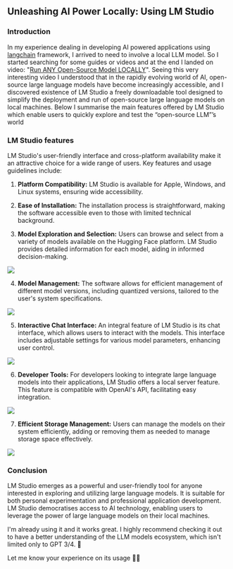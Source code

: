 ## Unleashing AI Power Locally: Using LM Studio

### Introduction

In my experience dealing in developing AI powered applications using [langchain] framework, I arrived to need to involve a local LLM model. So I started searching for some guides or videos and at the end I landed on video: "[Run ANY Open-Source Model LOCALLY][video1]". Seeing this very interesting video I understood that in the rapidly evolving world of AI, open-source large language models have become increasingly accessible, and I discovered existence of LM Studio a freely downloadable tool designed to simplify the deployment and run of open-source large language models on local machines. Below I summarise the main features offered by LM Studio which enable users to quickly explore and test the “open-source LLM”’s world


### LM Studio features

LM Studio's user-friendly interface and cross-platform availability make it an attractive choice for a wide range of users. Key features and usage guidelines include:

1. **Platform Compatibility:** LM Studio is available for Apple, Windows, and Linux systems, ensuring wide accessibility.

2. **Ease of Installation:** The installation process is straightforward, making the software accessible even to those with limited technical background.

3. **Model Exploration and Selection:** Users can browse and select from a variety of models available on the Hugging Face platform. LM Studio provides detailed information for each model, aiding in informed decision-making.

![][sh3]

4. **Model Management:** The software allows for efficient management of different model versions, including quantized versions, tailored to the user's system specifications.

![][sh4]

5. **Interactive Chat Interface:** An integral feature of LM Studio is its chat interface, which allows users to interact with the models. This interface includes adjustable settings for various model parameters, enhancing user control.

![][sh5]

6. **Developer Tools:** For developers looking to integrate large language models into their applications, LM Studio offers a local server feature. This feature is compatible with OpenAI's API, facilitating easy integration.

![][sh6]

7. **Efficient Storage Management:** Users can manage the models on their system efficiently, adding or removing them as needed to manage storage space effectively.

![][sh7]

### Conclusion

LM Studio emerges as a powerful and user-friendly tool for anyone interested in exploring and utilizing large language models. It is suitable for both personal experimentation and professional application development. LM Studio democratises access to AI technology, enabling users to leverage the power of large language models on their local machines.

I'm already using it and it works great. I highly recommend checking it out to have a better understanding of the LLM models ecosystem, which isn't limited only to GPT 3/4. 🤨

Let me know your experience on its usage 💬👋



[video1]: https://www.youtube.com/watch?v=yBI1nPep72Q
[langchain]: https://www.langchain.com
[sh3]: ../assets/LMStudio/LMStudio_1.png
[sh4]: ../assets/LMStudio/LMStudio_2.png
[sh5]: ../assets/LMStudio/LMStudio_3.png
[sh6]: ../assets/LMStudio/LMStudio_4.png
[sh7]: ../assets/LMStudio/LMStudio_5.png